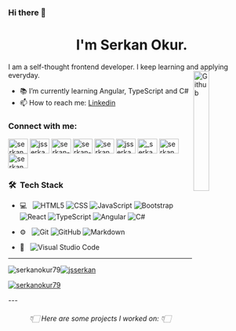 ### Hi there 👋
<h1 align="center">I'm Serkan Okur.</h1> 
I am a self-thought frontend developer. I keep learning and applying everyday.
<img width="25%" align="right" alt="Github" src="https://github.com/TheDudeThatCode/TheDudeThatCode/blob/master/Assets/Designer.gif" />


- 📚 I’m currently learning Angular, TypeScript and C# 
- 📫 How to reach me: [Linkedin](https://www.linkedin.com/in/serkan-okur-97623728/) 
<h3 align="left">Connect with me:</h3>  
<p align="left">  
<a href="https://codepen.io/serkanokur" target="blank"><img align="center" src="https://cdn.jsdelivr.net/npm/simple-icons@3.0.1/icons/codepen.svg" alt="serkanokur" height="30" width="40" /></a>  
<a href="https://twitter.com/jsserkan" target="blank"><img align="center" src="https://cdn.jsdelivr.net/npm/simple-icons@3.0.1/icons/twitter.svg" alt="jsserkan" height="30" width="40" /></a>  
<a href="https://linkedin.com/in/serkan-okur-97623728" target="blank"><img align="center" src="https://cdn.jsdelivr.net/npm/simple-icons@3.0.1/icons/linkedin.svg" alt="serkan-okur-97623728" height="30" width="40" /></a>  
<a href="https://stackoverflow.com/users/serkan-okur" target="blank"><img align="center" src="https://cdn.jsdelivr.net/npm/simple-icons@3.0.1/icons/stackoverflow.svg" alt="serkan-okur" height="30" width="40" /></a>  
<a href="https://codesandbox.com/serkanokur79" target="blank"><img align="center" src="https://cdn.jsdelivr.net/npm/simple-icons@3.0.1/icons/codesandbox.svg" alt="serkanokur79" height="30" width="40" /></a>  
<a href="https://fb.com/jsserkan" target="blank"><img align="center" src="https://cdn.jsdelivr.net/npm/simple-icons@3.0.1/icons/facebook.svg" alt="jsserkan" height="30" width="40" /></a>  
<a href="https://instagram.com/_serkan.js" target="blank"><img align="center" src="https://cdn.jsdelivr.net/npm/simple-icons@3.0.1/icons/instagram.svg" alt="_serkan.js" height="30" width="40" /></a>  
<a href="https://www.hackerrank.com/serkan_okur" target="blank"><img align="center" src="https://cdn.jsdelivr.net/npm/simple-icons@3.0.1/icons/hackerrank.svg" alt="serkan_okur" height="30" width="40" /></a>  
<a href="https://www.leetcode.com/serkanokur79" target="blank"><img align="center" src="https://cdn.jsdelivr.net/npm/simple-icons@3.0.1/icons/leetcode.svg" alt="serkanokur79" height="30" width="40" /></a>  
</p>  

<h3> 🛠 &nbsp;Tech Stack</h3>


- 💻 &nbsp;
  ![HTML5](https://img.shields.io/badge/-HTML5-333333?style=flat&logo=HTML5)
  ![CSS](https://img.shields.io/badge/-CSS-333333?style=flat&logo=CSS3&logoColor=1572B6)
  ![JavaScript](https://img.shields.io/badge/-JavaScript-333333?style=flat&logo=javascript)
  ![Bootstrap](https://img.shields.io/badge/-Bootstrap-333333?style=flat&logo=bootstrap&logoColor=563D7C)
  ![React](https://img.shields.io/badge/-React-333333?style=flat&logo=react)
  ![TypeScript](https://img.shields.io/badge/-TypeScript-333333?style=flat&logo=typescript)
  ![Angular](https://img.shields.io/badge/-Angular-333333?style=flat&logo=angular)
  ![C#](https://img.shields.io/badge/C%23-%20-333333?style=flat&logo=csharp)

- ⚙️ &nbsp;
  ![Git](https://img.shields.io/badge/-Git-333333?style=flat&logo=git)
  ![GitHub](https://img.shields.io/badge/-GitHub-333333?style=flat&logo=github)
  ![Markdown](https://img.shields.io/badge/-Markdown-333333?style=flat&logo=markdown)
- 🔧 &nbsp;
  ![Visual Studio Code](https://img.shields.io/badge/-Visual%20Studio%20Code-333333?style=flat&logo=visual-studio-code&logoColor=007ACC)
  


---
<p align="left"> <img src="https://komarev.com/ghpvc/?username=serkanokur79&label=Profile%20views&color=0e75b6&style=flat" alt="serkanokur79" /><a href="https://twitter.com/jsserkan" target="blank"><img src="https://img.shields.io/twitter/follow/jsserkan?logo=twitter&style=for-the-badge" alt="jsserkan" /></a> </p>
<p align="left"> <a href="https://github.com/ryo-ma/github-profile-trophy"><img src="https://github-profile-trophy.vercel.app/?username=serkanokur79" alt="serkanokur79" /></a> </p>  
---
<h6 align="center">👇🏻 Here are some projects I worked on: 👇🏻</h6>



